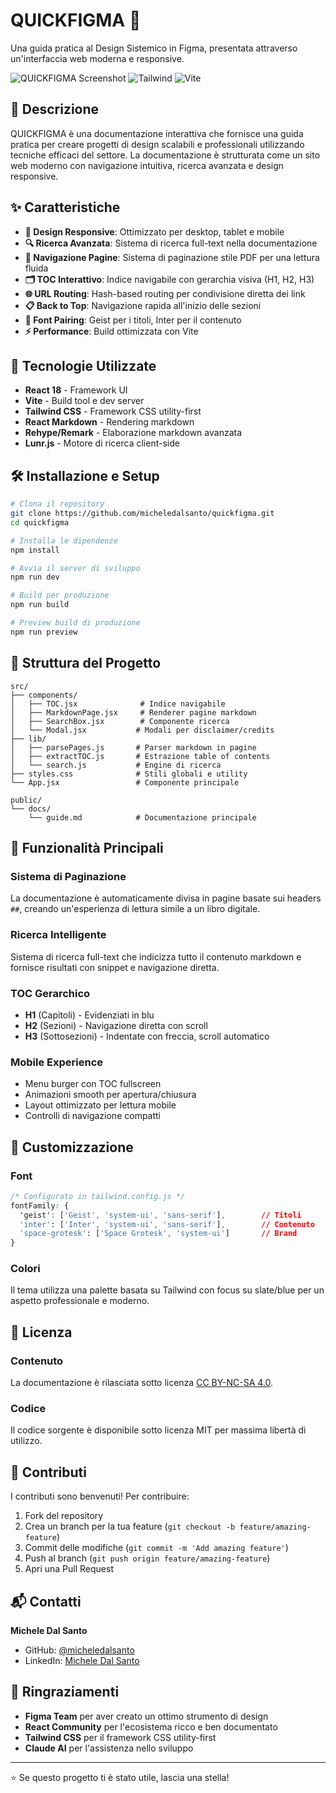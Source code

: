 # QUICKFIGMA 🎨

Una guida pratica al Design Sistemico in Figma, presentata attraverso un'interfaccia web moderna e responsive.

![QUICKFIGMA Screenshot](https://img.shields.io/badge/React-18.x-blue) ![Tailwind](https://img.shields.io/badge/Tailwind-CSS-38B2AC) ![Vite](https://img.shields.io/badge/Vite-5.x-646CFF)

## 📖 Descrizione

QUICKFIGMA è una documentazione interattiva che fornisce una guida pratica per creare progetti di design scalabili e professionali utilizzando tecniche efficaci del settore. La documentazione è strutturata come un sito web moderno con navigazione intuitiva, ricerca avanzata e design responsive.

## ✨ Caratteristiche

- **📱 Design Responsive**: Ottimizzato per desktop, tablet e mobile
- **🔍 Ricerca Avanzata**: Sistema di ricerca full-text nella documentazione
- **📑 Navigazione Pagine**: Sistema di paginazione stile PDF per una lettura fluida
- **🗂️ TOC Interattivo**: Indice navigabile con gerarchia visiva (H1, H2, H3)
- **🌐 URL Routing**: Hash-based routing per condivisione diretta dei link
- **📋 Back to Top**: Navigazione rapida all'inizio delle sezioni
- **🎨 Font Pairing**: Geist per i titoli, Inter per il contenuto
- **⚡ Performance**: Build ottimizzata con Vite

## 🚀 Tecnologie Utilizzate

- **React 18** - Framework UI
- **Vite** - Build tool e dev server
- **Tailwind CSS** - Framework CSS utility-first
- **React Markdown** - Rendering markdown
- **Rehype/Remark** - Elaborazione markdown avanzata
- **Lunr.js** - Motore di ricerca client-side

## 🛠️ Installazione e Setup

```bash
# Clona il repository
git clone https://github.com/micheledalsanto/quickfigma.git
cd quickfigma

# Installa le dipendenze
npm install

# Avvia il server di sviluppo
npm run dev

# Build per produzione
npm run build

# Preview build di produzione
npm run preview
```

## 📁 Struttura del Progetto

```
src/
├── components/
│   ├── TOC.jsx              # Indice navigabile
│   ├── MarkdownPage.jsx     # Renderer pagine markdown
│   ├── SearchBox.jsx        # Componente ricerca
│   └── Modal.jsx           # Modali per disclaimer/credits
├── lib/
│   ├── parsePages.js       # Parser markdown in pagine
│   ├── extractTOC.js       # Estrazione table of contents
│   └── search.js           # Engine di ricerca
├── styles.css              # Stili globali e utility
└── App.jsx                 # Componente principale

public/
└── docs/
    └── guide.md            # Documentazione principale
```

## 🎯 Funzionalità Principali

### Sistema di Paginazione
La documentazione è automaticamente divisa in pagine basate sui headers `##`, creando un'esperienza di lettura simile a un libro digitale.

### Ricerca Intelligente
Sistema di ricerca full-text che indicizza tutto il contenuto markdown e fornisce risultati con snippet e navigazione diretta.

### TOC Gerarchico
- **H1** (Capitoli) - Evidenziati in blu
- **H2** (Sezioni) - Navigazione diretta con scroll
- **H3** (Sottosezioni) - Indentate con freccia, scroll automatico

### Mobile Experience
- Menu burger con TOC fullscreen
- Animazioni smooth per apertura/chiusura
- Layout ottimizzato per lettura mobile
- Controlli di navigazione compatti

## 🎨 Customizzazione

### Font
```css
/* Configurato in tailwind.config.js */
fontFamily: {
  'geist': ['Geist', 'system-ui', 'sans-serif'],        // Titoli
  'inter': ['Inter', 'system-ui', 'sans-serif'],        // Contenuto
  'space-grotesk': ['Space Grotesk', 'system-ui']       // Brand
}
```

### Colori
Il tema utilizza una palette basata su Tailwind con focus su slate/blue per un aspetto professionale e moderno.

## 📄 Licenza

### Contenuto
La documentazione è rilasciata sotto licenza [CC BY-NC-SA 4.0](https://creativecommons.org/licenses/by-nc-sa/4.0/).

### Codice
Il codice sorgente è disponibile sotto licenza MIT per massima libertà di utilizzo.

## 🤝 Contributi

I contributi sono benvenuti! Per contribuire:

1. Fork del repository
2. Crea un branch per la tua feature (`git checkout -b feature/amazing-feature`)
3. Commit delle modifiche (`git commit -m 'Add amazing feature'`)
4. Push al branch (`git push origin feature/amazing-feature`)
5. Apri una Pull Request

## 📬 Contatti

**Michele Dal Santo**
- GitHub: [@micheledalsanto](https://github.com/micheledalsanto)
- LinkedIn: [Michele Dal Santo](https://linkedin.com/in/micheledalsanto)

## 🙏 Ringraziamenti

- **Figma Team** per aver creato un ottimo strumento di design
- **React Community** per l'ecosistema ricco e ben documentato
- **Tailwind CSS** per il framework CSS utility-first
- **Claude AI** per l'assistenza nello sviluppo

---

⭐ Se questo progetto ti è stato utile, lascia una stella!